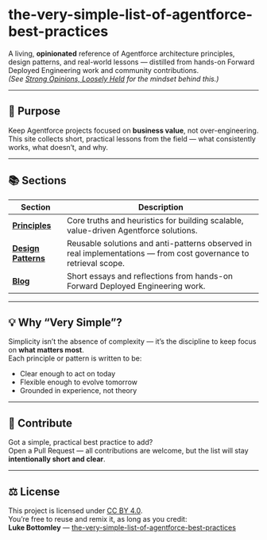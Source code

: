 # the-very-simple-list-of-agentforce-best-practices

A living, **opinionated** reference of Agentforce architecture principles, design patterns, and real-world lessons — distilled from hands-on Forward Deployed Engineering work and community contributions.  
*(See [Strong Opinions, Loosely Held](https://jeffgothelf.com/blog/strong-opinions-loosely-held/) for the mindset behind this.)*

---

## 🎯 Purpose

Keep Agentforce projects focused on **business value**, not over-engineering.  
This site collects short, practical lessons from the field — what consistently works, what doesn’t, and why.

---

## 📚 Sections

| Section | Description |
|----------|-------------|
| [**Principles**](principles.md) | Core truths and heuristics for building scalable, value-driven Agentforce solutions. |
| [**Design Patterns**](design-patterns.md) | Reusable solutions and anti-patterns observed in real implementations — from cost governance to retrieval scope. |
| [**Blog**](blog/index.md) | Short essays and reflections from hands-on Forward Deployed Engineering work. |

---

## 💡 Why “Very Simple”?

Simplicity isn’t the absence of complexity — it’s the discipline to keep focus on **what matters most**.  
Each principle or pattern is written to be:
- Clear enough to act on today  
- Flexible enough to evolve tomorrow  
- Grounded in experience, not theory  

---

## 🤝 Contribute

Got a simple, practical best practice to add?  
Open a Pull Request — all contributions are welcome, but the list will stay **intentionally short and clear**.

---

## ⚖️ License

This project is licensed under [CC BY 4.0](https://creativecommons.org/licenses/by/4.0/).  
You’re free to reuse and remix it, as long as you credit:  
**Luke Bottomley** — [the-very-simple-list-of-agentforce-best-practices](https://github.com/botbot-priv/the-very-simple-list-of-agentforce-best-practices)
